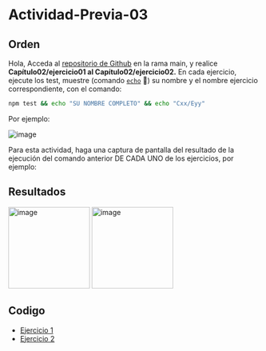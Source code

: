 # Actividad-Previa-03

## Orden
Hola,
Acceda al [repositorio de Github](https://github.com/DAWMFIEC/DAWM)
 en la rama main, y realice **Capítulo02/ejercicio01 al Capítulo02/ejercicio02.** 
En cada ejercicio, ejecute los test, muestre (comando [`echo`](https://www.delftstack.com/es/howto/batch/echo-command-in-batch/#google_vignette) 🔗) su nombre y el nombre ejercicio correspondiente, con el comando: 
```bash
npm test && echo "SU NOMBRE COMPLETO" && echo "Cxx/Eyy"
```
Por ejemplo:

![image](https://github.com/user-attachments/assets/2ff34391-06da-4f34-beae-c7994a975f80)


Para esta actividad, haga una captura de pantalla del resultado de la ejecución del comando anterior DE CADA UNO de los ejercicios, por ejemplo:

## Resultados

<img width="163" alt="image" src="https://github.com/user-attachments/assets/b1e45b18-b70b-46f2-a1ac-b46921523e65">
<img width="163" alt="image" src="https://github.com/user-attachments/assets/58d12ad3-e0a6-4c79-af32-54c5d2af50d4">



## Codigo
-  [Ejercicio 1](https://github.com/Desarrollo-Aplicaciones-Web-y-Moviles/Actividad-Previa-03/tree/main/C02E01)
-  [Ejercicio 2](https://github.com/Desarrollo-Aplicaciones-Web-y-Moviles/Actividad-Previa-03/tree/main/C02E02)
